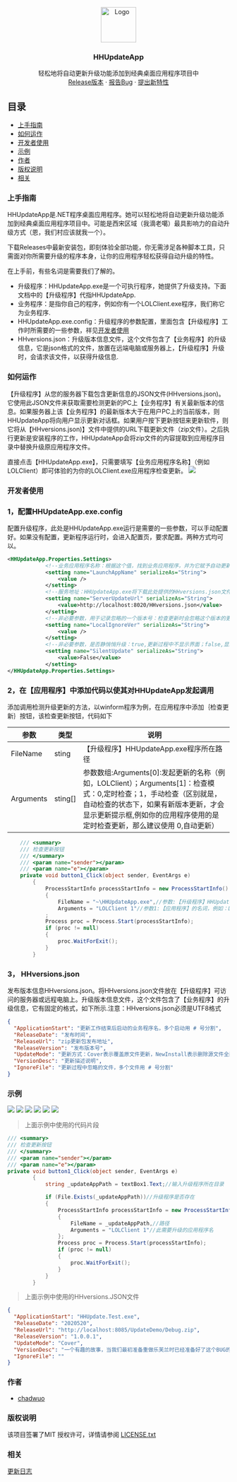 <p align="center">
  <a>
    <img src="Images/logo.ico" alt="Logo" width="80" height="80">
  </a>

  <h3 align="center">HHUpdateApp</h3>
  <p align="center">
    轻松地将自动更新升级功能添加到经典桌面应用程序项目中
    <br />
    <a href="https://github.com/micahh28/HHAutoUpdate.NET/releases">Release版本</a>
    ·
    <a href="https://github.com/micahh28/HHAutoUpdate.NET/issues">报告Bug</a>
    ·
    <a href="https://github.com/micahh28/HHAutoUpdate.NET/pulls">提出新特性</a>
  </p>

</p>

## 目录

- [上手指南](#上手指南)
- [如何运作](#如何运作)
- [开发者使用](#开发者使用)
- [示例](#示例)
- [作者](#作者)
- [版权说明](#版权说明)
- [相关](#相关)


### 上手指南
HHUpdateApp是.NET程序桌面应用程序。她可以轻松地将自动更新升级功能添加到经典桌面应用程序项目中。可能是西宋区域（我滴老噶）最具影响力的自动升级方式（恩，我们村应该就我一个）。

下载Releases中最新安装包，即刻体验全部功能，你无需涉足各种脚本工具，只需面对你所需要升级的程序本身，让你的应用程序轻松获得自动升级的特性。

在上手前，有些名词是需要我们了解的。
- 升级程序：HHUpdateApp.exe是一个可执行程序，她提供了升级支持。下面文档中的【升级程序】代指HHUpdateApp.
- 业务程序：是指你自己的程序，例如你有一个LOLClient.exe程序，我们称它为业务程序.
- HHUpdateApp.exe.config：升级程序的参数配置，里面包含【升级程序】工作时所需要的一些参数，祥见[开发者使用](#开发者使用)
- HHversions.json：升级版本信息文件，这个文件包含了【业务程序】的升级信息，它是json格式的文件，放置在远端电脑或服务器上，【升级程序】升级时，会请求该文件，以获得升级信息.

### 如何运作
【升级程序】从您的服务器下载包含更新信息的JSON文件(HHversions.json)。它使用此JSON文件来获取需要检测更新的PC上【业务程序】有关最新版本的信息。如果服务器上该【业务程序】的最新版本大于在用户PC上的当前版本，则HHUpdateApp将向用户显示更新对话框。如果用户按下更新按钮来更新软件，则它将从【HHversions.json)】文件中提供的URL下载更新文件（zip文件）。之后执行更新是安装程序的工作，HHUpdateApp会将zip文件的内容提取到应用程序目录中替换升级原应用程序文件。

直接点击【HHUpdateApp.exe】，只需要填写【业务应用程序名称】（例如LOLClient）即可体验的为你的LOLClient.exe应用程序检查更新。
<img src="Images/demo1.png">

### 开发者使用
### 1，配置HHUpdateApp.exe.config
配置升级程序，此处是HHUpdateApp.exe运行是需要的一些参数，可以手动配置好。如果没有配置，更新程序运行时，会进入配置页，要求配置。两种方式均可以。
```xml
<HHUpdateApp.Properties.Settings>
			<!--业务应用程序名称：根据这个值，找到业务应用程序，并为它赋予自动更新的功能-->
			<setting name="LaunchAppName" serializeAs="String">
				<value />
			</setting>
			<!--服务地址：HHUpdateApp.exe将下载此处提供的HHversions.json文件（包含版本更新信息的JSON文件）-->
			<setting name="ServerUpdateUrl" serializeAs="String">
				<value>http://localhost:8020/HHversions.json</value>
			</setting>
			<!--非必要参数，用于记录忽略的一个版本号：检查更新时会忽略这个版本的更新-->
			<setting name="LocalIgnoreVer" serializeAs="String">
				<value />
			</setting>
			<!--非必要参数，是否静悄悄升级：true,更新过程中不显示界面；false,显示更新界面-->
			<setting name="SilentUpdate" serializeAs="String">
				<value>False</value>
			</setting>
</HHUpdateApp.Properties.Settings>
```
### 2，在【应用程序】中添加代码以使其对HHUpdateApp发起调用
添加调用检测升级更新的方法，以winform程序为例，在应用程序中添加｛检查更新｝按钮，该检查更新按钮，代码如下

|  参数   | 类型  |  说明  |
|  ----  | ----  |  ----  |
| FileName  | sting |【升级程序】HHUpdateApp.exe程序所在路径
| Arguments  | sting[] |参数数组:Arguments[0]:发起更新的名称（例如，LOLClient）；Arguments[1]：检查模式：0,定时检查；1，手动检查（区别就是，自动检查的状态下，如果有新版本更新，才会显示更新提示框,例如你的应用程序使用的是定时检查更新，那么建议使用 0,自动更新）

```csharp
    /// <summary>
    /// 检查更新按钮
    /// </summary>
    /// <param name="sender"></param>
    /// <param name="e"></param>
    private void button1_Click(object sender, EventArgs e)
        {
            ProcessStartInfo processStartInfo = new ProcessStartInfo()
            {
                FileName = "~\HHUpdateApp.exe",//参数:【升级程序】HHUpdateApp.exe程序所在路径
                Arguments = "LOLClient 1"//参数1:【应用程序】的名词，例如：LOLClient；参数1:检查更新模式
            ;
            Process proc = Process.Start(processStartInfo);
            if (proc != null)
            {
                proc.WaitForExit();
            }
        }
```

### 3，  HHversions.json
发布版本信息HHversions.json。将HHversions.json文件放在【升级程序】可访问的服务器或远程电脑上。升级版本信息文件，这个文件包含了【业务程序】的升级信息，它有固定的格式，如下所示.注意：HHversions.json必须是UTF8格式
```json
{
  "ApplicationStart": "更新工作结束后启动的业务程序名，多个启动用 # 号分割",
  "ReleaseDate": "发布时间",
  "ReleaseUrl": "zip更新包发布地址",
  "ReleaseVersion": "发布版本号",
  "UpdateMode": "更新方式：Cover表示覆盖原文件更新，NewInstall表示删除源文件全新安装",
  "VersionDesc": "更新描述说明",
  "IgnoreFile": "更新过程中忽略的文件，多个文件用 # 号分割"
}
```

### 示例
<img src="Images/demo2.png">
<img src="Images/demo3.png">
<img src="Images/demo4.png">
<img src="Images/demo5.png">
<img src="Images/demo6.png">
<img src="Images/demo7.png">

>上面示例中使用的代码片段

```csharp
/// <summary>
/// 检查更新按钮
/// </summary>
/// <param name="sender"></param>
/// <param name="e"></param>
private void button1_Click(object sender, EventArgs e)
        {
            string _updateAppPath = textBox1.Text;//输入升级程序所在目录

            if (File.Exists(_updateAppPath))//升级程序是否存在
            {
                ProcessStartInfo processStartInfo = new ProcessStartInfo()
                {
                    FileName = _updateAppPath,//路径
                    Arguments = "LOLClient 1"//此需要升级的应用程序名
                };
                Process proc = Process.Start(processStartInfo);
                if (proc != null)
                {
                    proc.WaitForExit();
                }
            }
        }
```
>上面示例中使用的HHversions.JSON文件

```json
{
  "ApplicationStart": "HHUpdate.Test.exe",
  "ReleaseDate": "2020520",
  "ReleaseUrl": "http://localhost:8085/UpdateDemo/Debug.zip",
  "ReleaseVersion": "1.0.0.1",
  "UpdateMode": "Cover",
  "VersionDesc": "一个有趣的故事，当我们最初准备重做乐芙兰时已经准备好了这个BUG的修复，但最后并没有实装，因为这个技能被取代了。\r\n1，修复了一个BUG，【被动 - 镜花水月】所召唤的分身在普攻命中前阵亡，那么她所进行的普攻会造成伤害。\r\n2，新增：【恶意魔印】将为目标施加一个印记。\r\n3，乐芙兰重做后的大招理应让她能够选择复制哪个技能来做出更有趣的连招。",
  "IgnoreFile": ""
}
```

### 作者

- [chadwuo](https://github.com/chadwuo)

### 版权说明

该项目签署了MIT 授权许可，详情请参阅 [LICENSE.txt](https://github.com/chadwuo/HHAutoUpdate.NET/blob/master/LICENSE)

### 相关

[更新日志](https://github.com/chadwuo/HHAutoUpdate.NET/releases)


